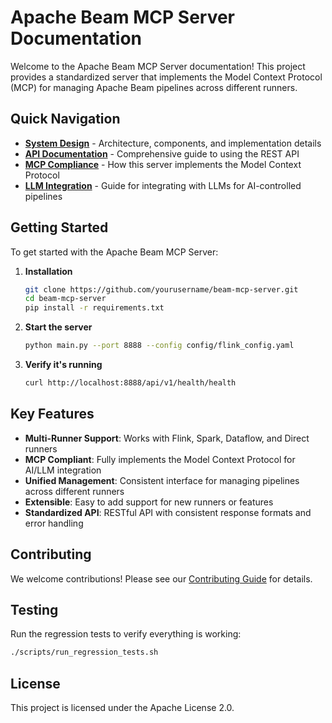 # Apache Beam MCP Server Documentation

Welcome to the Apache Beam MCP Server documentation! This project provides a standardized server that implements the Model Context Protocol (MCP) for managing Apache Beam pipelines across different runners.

## Quick Navigation

- **[System Design](DESIGN.md)** - Architecture, components, and implementation details
- **[API Documentation](API.md)** - Comprehensive guide to using the REST API
- **[MCP Compliance](mcp-compliance.md)** - How this server implements the Model Context Protocol
- **[LLM Integration](llm_integration.md)** - Guide for integrating with LLMs for AI-controlled pipelines

## Getting Started

To get started with the Apache Beam MCP Server:

1. **Installation**
   ```bash
   git clone https://github.com/yourusername/beam-mcp-server.git
   cd beam-mcp-server
   pip install -r requirements.txt
   ```

2. **Start the server**
   ```bash
   python main.py --port 8888 --config config/flink_config.yaml
   ```

3. **Verify it's running**
   ```bash
   curl http://localhost:8888/api/v1/health/health
   ```

## Key Features

- **Multi-Runner Support**: Works with Flink, Spark, Dataflow, and Direct runners
- **MCP Compliant**: Fully implements the Model Context Protocol for AI/LLM integration
- **Unified Management**: Consistent interface for managing pipelines across different runners
- **Extensible**: Easy to add support for new runners or features
- **Standardized API**: RESTful API with consistent response formats and error handling

## Contributing

We welcome contributions! Please see our [Contributing Guide](../CONTRIBUTING.md) for details.

## Testing

Run the regression tests to verify everything is working:
```bash
./scripts/run_regression_tests.sh
```

## License

This project is licensed under the Apache License 2.0. 
